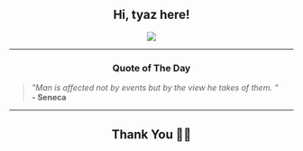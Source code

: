 <h2 align="center"> Hi, tyaz here!</h2>

<p align="center">
<a href="https://github.com/tyazx" alt="github streak"><img src="https://dvst-streak.herokuapp.com/?user=tyazx&theme=tokyonight&fire=DD472C"></a>
</p>

<hr>
<h3 align="center">Quote of The Day</h3>
<p align="center">
<blockquote>
<i>"Man is affected not by events but by the view he takes of them.  "</i>
<br>
<b>- Seneca</b>
</blockquote>
</p>


<hr>
<h2 align="center">Thank You 🙏🏼</h2>
